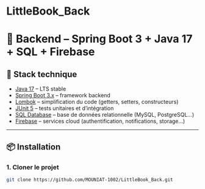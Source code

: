 # LittleBook_Back
# 📘 Backend – Spring Boot 3 + Java 17 + SQL + Firebase

## 🚀 Stack technique
- [Java 17](https://www.oracle.com/java/technologies/javase/jdk17-archive-downloads.html) – LTS stable
- [Spring Boot 3.x](https://spring.io/projects/spring-boot) – framework backend
- [Lombok](https://projectlombok.org/) – simplification du code (getters, setters, constructeurs)
- [JUnit 5](https://junit.org/junit5/) – tests unitaires et d’intégration
- [SQL Database](https://www.mysql.com/) – base de données relationnelle (MySQL, PostgreSQL…)
- [Firebase](https://firebase.google.com/) – services cloud (authentification, notifications, storage…)

---

## 📦 Installation

### 1. Cloner le projet
```bash
git clone https://github.com/MOUNIAT-1002/LittleBook_Back.git
